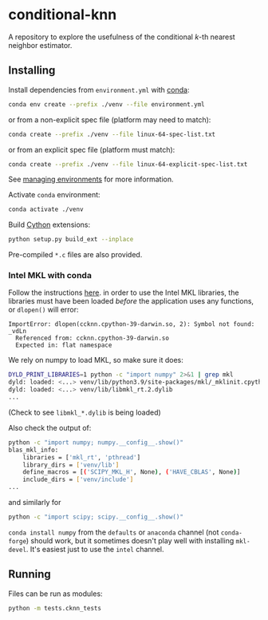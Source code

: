 # conditional-knn

A repository to explore the usefulness of the
conditional _k_-th nearest neighbor estimator.

## Installing

Install dependencies from `environment.yml` with [conda](https://conda.io/):
```bash
conda env create --prefix ./venv --file environment.yml
```
or from a non-explicit spec file (platform may need to match):
```bash
conda create --prefix ./venv --file linux-64-spec-list.txt
```
or from an explicit spec file (platform must match):
```bash
conda create --prefix ./venv --file linux-64-explicit-spec-list.txt
```
See
[managing environments](https://docs.conda.io/projects/conda/en/latest/user-guide/tasks/manage-environments.html)
for more information.

Activate `conda` environment:
```bash
conda activate ./venv
```
Build [Cython](https://cython.org/) extensions:
```bash
python setup.py build_ext --inplace
```
Pre-compiled `*.c` files are also provided.

### Intel MKL with conda

Follow the instructions
[here](https://www.intel.com/content/www/us/en/developer/articles/technical/using-intel-distribution-for-python-with-anaconda.html).
in order to use the Intel MKL libraries, the libraries must have been loaded
_before_ the application uses any functions, or `dlopen()` will error:
```
ImportError: dlopen(ccknn.cpython-39-darwin.so, 2): Symbol not found: _vdLn
  Referenced from: ccknn.cpython-39-darwin.so
  Expected in: flat namespace
```

We rely on numpy to load MKL, so make sure it does:
```bash
DYLD_PRINT_LIBRARIES=1 python -c "import numpy" 2>&1 | grep mkl
dyld: loaded: <...> venv/lib/python3.9/site-packages/mkl/_mklinit.cpython-39-darwin.so
dyld: loaded: <...> venv/lib/libmkl_rt.2.dylib
...
```
(Check to see `libmkl_*.dylib` is being loaded)

Also check the output of:
```bash
python -c "import numpy; numpy.__config__.show()"
blas_mkl_info:
    libraries = ['mkl_rt', 'pthread']
    library_dirs = ['venv/lib']
    define_macros = [('SCIPY_MKL_H', None), ('HAVE_CBLAS', None)]
    include_dirs = ['venv/include']
...
```
and similarly for
```bash
python -c "import scipy; scipy.__config__.show()"
```

`conda install numpy` from the `defaults` or `anaconda` channel (not
`conda-forge`) should work, but it sometimes doesn't play well with
installing `mkl-devel`. It's easiest just to use the `intel` channel.

## Running

Files can be run as modules:
```bash
python -m tests.cknn_tests
```

